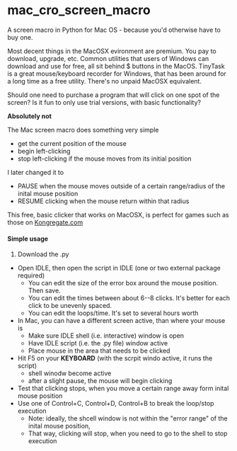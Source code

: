 # mac_cro_screen_macro
A screen macro in Python for Mac OS - because you'd otherwise have to buy one.

Most decent things in the MacOSX evironment are premium. You pay to download, upgrade, etc. Common utilities that users of Windows can download and use for free, all sit behind $ buttons in the MacOS. TinyTask is a great mouse/keyboard recorder for Windows, that has been around for a long time as a free utility. There's no unpaid MacOSX equivalent. 

Should one need to purchase a program that will click on one spot of the screen?
Is it fun to only use trial versions, with basic functionality?

**Absolutely not**

The Mac screen macro does something very simple
- get the current position of the mouse
- begin left-clicking
- stop left-clicking if the mouse moves from its initial position

I later changed it to
- PAUSE when the mouse moves outside of a certain range/radius of the inital mouse position
- RESUME clicking when the mouse return within that radius

This free, basic clicker that works on MacOSX, is perfect for games such as those on [Kongregate.com](http://kongregate.com)

#### Simple usage
1. Download the .py
- Open IDLE, then open the script in IDLE (one or two external package required)
  - You can edit the size of the error box around the mouse position. Then save.
  - You can edit the times between about 6--8 clicks. It's better for each click to be unevenly spaced.
  - You can edit the loops/time. It's set to several hours worth
- In Mac, you can have a different screen active, than where your mouse is
  - Make sure IDLE shell (i.e. interactive) window is open
  - Have IDLE script (i.e. the .py file) window active
  - Place mouse in the area that needs to be clicked
- Hit F5 on your **KEYBOARD** (with the scrpit windo active, it runs the script)
  - shell winodw become active
  - after a slight pause, the mouse will begin clicking
- Test that clicking stops, when you move a certain range away form inital mouse position  
- Use one of Control+C, Control+D, Control+B to break the loop/stop execution
  - Note: ideally, the shcell window is not within the "error range" of the inital mouse position,
  - That way, clicking will stop, when you need to go to the shell to stop execution
